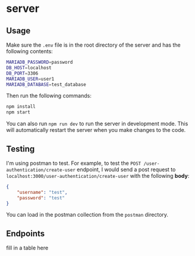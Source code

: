 # server

## Usage

Make sure the `.env` file is in the root directory of the server and has the following contents:

```bash
MARIADB_PASSWORD=password
DB_HOST=localhost
DB_PORT=3306
MARIADB_USER=user1
MARIADB_DATABASE=test_database
```

Then run the following commands:

```bash
npm install
npm start
```

You can also run `npm run dev` to run the server in development mode. This will automatically restart the server when you make changes to the code.

## Testing

I'm using postman to test. For example, to test the `POST /user-authentication/create-user` endpoint, I would send a post request to `localhost:3000/user-authentication/create-user` with the following **body**:

```json
{
    "username": "test",
    "password": "test"
}
```

You can load in the postman collection from the `postman` directory.

## Endpoints

fill in a table here